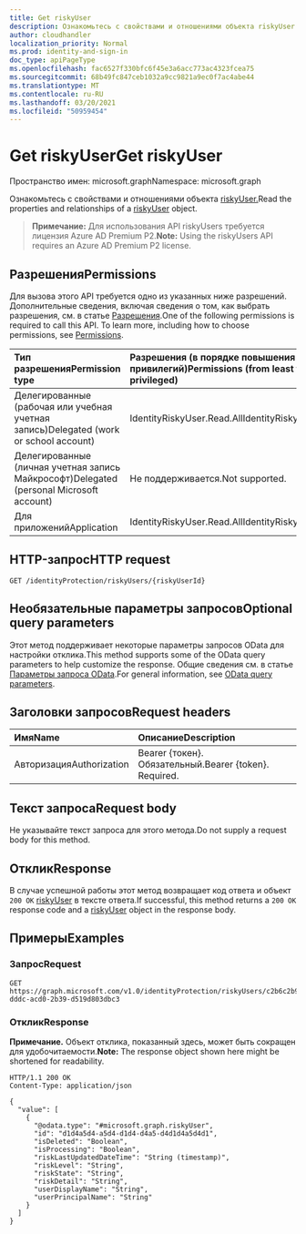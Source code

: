 ```yaml
---
title: Get riskyUser
description: Ознакомьтесь с свойствами и отношениями объекта riskyUser.
author: cloudhandler
localization_priority: Normal
ms.prod: identity-and-sign-in
doc_type: apiPageType
ms.openlocfilehash: fac6527f330bfc6f45e3a6acc773ac4323fcea75
ms.sourcegitcommit: 68b49fc847ceb1032a9cc9821a9ec0f7ac4abe44
ms.translationtype: MT
ms.contentlocale: ru-RU
ms.lasthandoff: 03/20/2021
ms.locfileid: "50959454"
---
```

# <a name="get-riskyuser"></a><span data-ttu-id="0ad1e-103">Get riskyUser</span><span class="sxs-lookup"><span data-stu-id="0ad1e-103">Get riskyUser</span></span>
<span data-ttu-id="0ad1e-104">Пространство имен: microsoft.graph</span><span class="sxs-lookup"><span data-stu-id="0ad1e-104">Namespace: microsoft.graph</span></span>

<span data-ttu-id="0ad1e-105">Ознакомьтесь с свойствами и отношениями объекта [riskyUser.](../resources/riskyuser.md)</span><span class="sxs-lookup"><span data-stu-id="0ad1e-105">Read the properties and relationships of a [riskyUser](../resources/riskyuser.md) object.</span></span>

><span data-ttu-id="0ad1e-106">**Примечание:** Для использования API riskyUsers требуется лицензия Azure AD Premium P2.</span><span class="sxs-lookup"><span data-stu-id="0ad1e-106">**Note:** Using the riskyUsers API requires an Azure AD Premium P2 license.</span></span>

## <a name="permissions"></a><span data-ttu-id="0ad1e-107">Разрешения</span><span class="sxs-lookup"><span data-stu-id="0ad1e-107">Permissions</span></span>
<span data-ttu-id="0ad1e-p101">Для вызова этого API требуется одно из указанных ниже разрешений. Дополнительные сведения, включая сведения о том, как выбрать разрешения, см. в статье [Разрешения](/graph/permissions_reference).</span><span class="sxs-lookup"><span data-stu-id="0ad1e-p101">One of the following permissions is required to call this API. To learn more, including how to choose permissions, see [Permissions](/graph/permissions_reference).</span></span>

|<span data-ttu-id="0ad1e-110">Тип разрешения</span><span class="sxs-lookup"><span data-stu-id="0ad1e-110">Permission type</span></span>      | <span data-ttu-id="0ad1e-111">Разрешения (в порядке повышения привилегий)</span><span class="sxs-lookup"><span data-stu-id="0ad1e-111">Permissions (from least to most privileged)</span></span>              |
|:--------------------|:---------------------------------------------------------|
|<span data-ttu-id="0ad1e-112">Делегированные (рабочая или учебная учетная запись)</span><span class="sxs-lookup"><span data-stu-id="0ad1e-112">Delegated (work or school account)</span></span> | <span data-ttu-id="0ad1e-113">IdentityRiskyUser.Read.All</span><span class="sxs-lookup"><span data-stu-id="0ad1e-113">IdentityRiskyUser.Read.All</span></span>    |
|<span data-ttu-id="0ad1e-114">Делегированные (личная учетная запись Майкрософт)</span><span class="sxs-lookup"><span data-stu-id="0ad1e-114">Delegated (personal Microsoft account)</span></span> | <span data-ttu-id="0ad1e-115">Не поддерживается.</span><span class="sxs-lookup"><span data-stu-id="0ad1e-115">Not supported.</span></span>    |
|<span data-ttu-id="0ad1e-116">Для приложений</span><span class="sxs-lookup"><span data-stu-id="0ad1e-116">Application</span></span> | <span data-ttu-id="0ad1e-117">IdentityRiskyUser.Read.All</span><span class="sxs-lookup"><span data-stu-id="0ad1e-117">IdentityRiskyUser.Read.All</span></span> |

## <a name="http-request"></a><span data-ttu-id="0ad1e-118">HTTP-запрос</span><span class="sxs-lookup"><span data-stu-id="0ad1e-118">HTTP request</span></span>

<!-- {
  "blockType": "ignored"
}
-->
``` http
GET /identityProtection/riskyUsers/{riskyUserId}
```

## <a name="optional-query-parameters"></a><span data-ttu-id="0ad1e-119">Необязательные параметры запросов</span><span class="sxs-lookup"><span data-stu-id="0ad1e-119">Optional query parameters</span></span>
<span data-ttu-id="0ad1e-120">Этот метод поддерживает некоторые параметры запросов OData для настройки отклика.</span><span class="sxs-lookup"><span data-stu-id="0ad1e-120">This method supports some of the OData query parameters to help customize the response.</span></span> <span data-ttu-id="0ad1e-121">Общие сведения см. в статье [Параметры запроса OData](/graph/query-parameters).</span><span class="sxs-lookup"><span data-stu-id="0ad1e-121">For general information, see [OData query parameters](/graph/query-parameters).</span></span>

## <a name="request-headers"></a><span data-ttu-id="0ad1e-122">Заголовки запросов</span><span class="sxs-lookup"><span data-stu-id="0ad1e-122">Request headers</span></span>
|<span data-ttu-id="0ad1e-123">Имя</span><span class="sxs-lookup"><span data-stu-id="0ad1e-123">Name</span></span>|<span data-ttu-id="0ad1e-124">Описание</span><span class="sxs-lookup"><span data-stu-id="0ad1e-124">Description</span></span>|
|:---|:---|
|<span data-ttu-id="0ad1e-125">Авторизация</span><span class="sxs-lookup"><span data-stu-id="0ad1e-125">Authorization</span></span>|<span data-ttu-id="0ad1e-p103">Bearer {токен}. Обязательный.</span><span class="sxs-lookup"><span data-stu-id="0ad1e-p103">Bearer {token}. Required.</span></span>|

## <a name="request-body"></a><span data-ttu-id="0ad1e-128">Текст запроса</span><span class="sxs-lookup"><span data-stu-id="0ad1e-128">Request body</span></span>
<span data-ttu-id="0ad1e-129">Не указывайте текст запроса для этого метода.</span><span class="sxs-lookup"><span data-stu-id="0ad1e-129">Do not supply a request body for this method.</span></span>

## <a name="response"></a><span data-ttu-id="0ad1e-130">Отклик</span><span class="sxs-lookup"><span data-stu-id="0ad1e-130">Response</span></span>

<span data-ttu-id="0ad1e-131">В случае успешной работы этот метод возвращает код ответа и объект `200 OK` [riskyUser](../resources/riskyuser.md) в тексте ответа.</span><span class="sxs-lookup"><span data-stu-id="0ad1e-131">If successful, this method returns a `200 OK` response code and a [riskyUser](../resources/riskyuser.md) object in the response body.</span></span>

## <a name="examples"></a><span data-ttu-id="0ad1e-132">Примеры</span><span class="sxs-lookup"><span data-stu-id="0ad1e-132">Examples</span></span>

### <a name="request"></a><span data-ttu-id="0ad1e-133">Запрос</span><span class="sxs-lookup"><span data-stu-id="0ad1e-133">Request</span></span>
<!-- {
  "blockType": "request",
  "name": "get_riskyuser_1"
}
-->
``` http
GET https://graph.microsoft.com/v1.0/identityProtection/riskyUsers/c2b6c2b9-dddc-acd0-2b39-d519d803dbc3
```


### <a name="response"></a><span data-ttu-id="0ad1e-134">Отклик</span><span class="sxs-lookup"><span data-stu-id="0ad1e-134">Response</span></span>
<span data-ttu-id="0ad1e-135">**Примечание.** Объект отклика, показанный здесь, может быть сокращен для удобочитаемости.</span><span class="sxs-lookup"><span data-stu-id="0ad1e-135">**Note:** The response object shown here might be shortened for readability.</span></span>
<!-- {
  "blockType": "response",
  "truncated": true,
  "@odata.type": "microsoft.graph.riskyUser"
}
-->
``` http
HTTP/1.1 200 OK
Content-Type: application/json

{
  "value": [
    {
      "@odata.type": "#microsoft.graph.riskyUser",
      "id": "d1d4a5d4-a5d4-d1d4-d4a5-d4d1d4a5d4d1",
      "isDeleted": "Boolean",
      "isProcessing": "Boolean",
      "riskLastUpdatedDateTime": "String (timestamp)",
      "riskLevel": "String",
      "riskState": "String",
      "riskDetail": "String",
      "userDisplayName": "String",
      "userPrincipalName": "String"
    }
  ]
}
```


